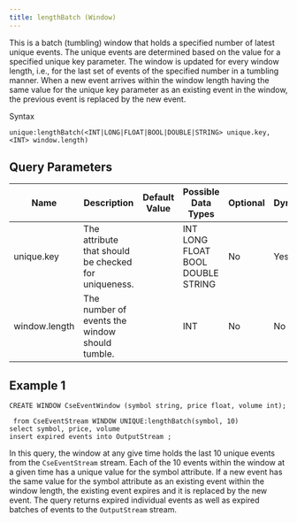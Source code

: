 ```yaml
---
title: lengthBatch (Window)
---
```


This is a batch (tumbling) window that holds a specified number of latest unique events. The unique events are determined based on the value for a specified unique key parameter. The window is updated for every window length, i.e., for the last set of events of the specified number in a tumbling manner. When a new event arrives within the window length having the same value for the unique key parameter as an existing event in the window, the previous event is replaced by the new event.

Syntax

    unique:lengthBatch(<INT|LONG|FLOAT|BOOL|DOUBLE|STRING> unique.key, <INT> window.length)

## Query Parameters

| Name          | Description                                          | Default Value | Possible Data Types               | Optional | Dynamic |
|---------------|------------------------------------------------------|---------------|-----------------------------------|----------|---------|
| unique.key    | The attribute that should be checked for uniqueness. |               | INT LONG FLOAT BOOL DOUBLE STRING | No       | Yes     |
| window.length | The number of events the window should tumble.       |               | INT                               | No       | No      |

## Example 1

    CREATE WINDOW CseEventWindow (symbol string, price float, volume int);

     from CseEventStream WINDOW UNIQUE:lengthBatch(symbol, 10)
    select symbol, price, volume
    insert expired events into OutputStream ;

In this query, the window at any give time holds the last 10 unique events from the `CseEventStream` stream. Each of the 10 events within the window at a given time has a unique value for the symbol attribute. If a new event has the same value for the symbol attribute as an existing event within the window length, the existing event expires and it is replaced by the new event. The query returns expired individual events as well as expired batches of events to the `OutputStream` stream.
